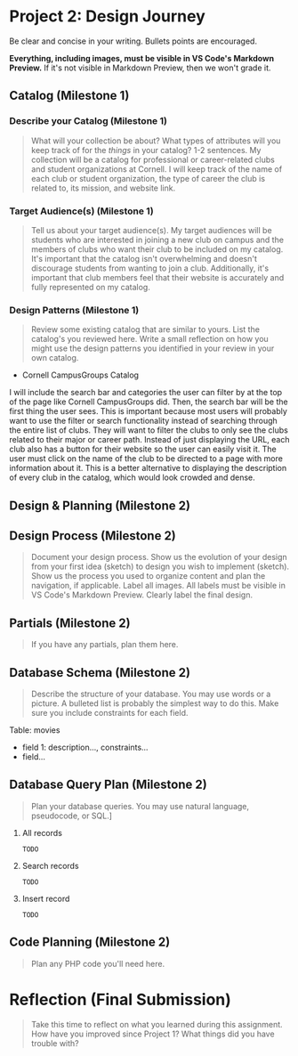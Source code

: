 # Project 2: Design Journey

Be clear and concise in your writing. Bullets points are encouraged.

**Everything, including images, must be visible in VS Code's Markdown Preview.** If it's not visible in Markdown Preview, then we won't grade it.

## Catalog (Milestone 1)

### Describe your Catalog (Milestone 1)
> What will your collection be about? What types of attributes will you keep track of for the *things* in your catalog? 1-2 sentences.
My collection will be a catalog for professional or career-related clubs and student organizations at Cornell. I will keep track of the name of each club or student organization, the type of career the club is related to, its mission, and website link.

### Target Audience(s) (Milestone 1)
> Tell us about your target audience(s).
My target audiences will be students who are interested in joining a new club on campus and the members of clubs who want their club to be included on my catalog. It's important that the catalog isn't overwhelming and doesn't discourage students from wanting to join a club. Additionally, it's important that club members feel that their website is accurately and fully represented on my catalog.


### Design Patterns (Milestone 1)
> Review some existing catalog that are similar to yours. List the catalog's you reviewed here. Write a small reflection on how you might use the design patterns you identified in your review in your own catalog.
* Cornell CampusGroups Catalog

I will include the search bar and categories the user can filter by at the top of the page like Cornell CampusGroups did. Then, the search bar will be the first thing the user sees. This is important because most users will probably want to use the filter or search functionality instead of searching through the entire list of clubs. They will want to filter the clubs to only see the clubs related to their major or career path. Instead of just displaying the URL, each club also has a button for their website so the user can easily visit it. The user must click on the name of the club to be directed to a page with more information about it. This is a better alternative to displaying the description of every club in the catalog, which would look crowded and dense.

## Design & Planning (Milestone 2)

## Design Process (Milestone 2)
> Document your design process. Show us the evolution of your design from your first idea (sketch) to design you wish to implement (sketch). Show us the process you used to organize content and plan the navigation, if applicable.
> Label all images. All labels must be visible in VS Code's Markdown Preview.
> Clearly label the final design.


## Partials (Milestone 2)
> If you have any partials, plan them here.


## Database Schema (Milestone 2)
> Describe the structure of your database. You may use words or a picture. A bulleted list is probably the simplest way to do this. Make sure you include constraints for each field.

Table: movies
- field 1: description..., constraints...
- field...


## Database Query Plan (Milestone 2)
> Plan your database queries. You may use natural language, pseudocode, or SQL.]

1. All records

    ```
    TODO
    ```

2. Search records

    ```
    TODO
    ```

3. Insert record

    ```
    TODO
    ```


## Code Planning (Milestone 2)
> Plan any PHP code you'll need here.


# Reflection (Final Submission)
> Take this time to reflect on what you learned during this assignment. How have you improved since Project 1? What things did you have trouble with?

